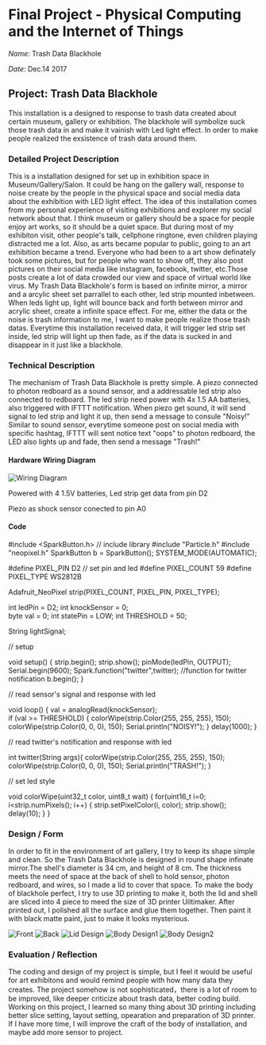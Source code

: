 # Final Project - Physical Computing and the Internet of Things

*Name:*  Trash Data Blackhole 

*Date:* Dec.14 2017

## Project:   Trash Data Blackhole

This installation is a designed to response to trash data created about certain museum, gallery or exhibition.
The blackhole will symbolize suck those trash data in and make it vainish with Led light effect.
In order to make people realized the exsistence of trash data around them.

### Detailed Project Description

  This is a installation designed for set up in exhibition space in Museum/Gallery/Salon.
  It could be hang on the gallery wall, response to noise create by the people in the physical space and social media data about the exhibition with LED light effect.
  The idea of this installation comes from my personal experience of visiting exhibitions and explorer my social network about that.
  I think museum or gallery should be a space for people enjoy art works, so it should be a quiet space. But during most of my exhibiton visit, other people's talk, cellphone ringtone, even children playing distracted me a lot. 
  Also, as arts became popular to public, going to an art exhibition became a trend. Everyone who had been to a art show definately took some pictures, but for people who want to show off, they also post pictures on their social media like instagram, facebook, twitter, etc.Those posts create a lot of data crowded our view and space of virtual world like virus.
  My Trash Data Blackhole's form is based on infinite mirror, a mirror and a arcylic sheet set parrallel to each other, led strip mounted inbetween. When leds light up, light will bounce back and forth between mirror and acrylic sheet, create a infinite space effect.
  For me, either the data or the noise is trash information to me, I want to make people realize those trash datas. Everytime this installation received data, it will trigger led strip set inside, led strip will light up then fade, as if the data is sucked in and disappear in it just like a blackhole.
  
### Technical Description

The mechanism of Trash Data Blackhole is pretty simple. A piezo connected to photon redboard as a sound sensor, and a addressable led strip also connected to redboard. The led strip need power with 4x 1.5 AA batteries, also triggered with IFTTT notification.
When piezo get sound, it will send signal to led strip and light it up, then send a message to consule "Noisy!" 
Similar to sound sensor, everytime someone post on social media with specific hashtag, IFTTT will sent notice text "oops" to photon redboard, the LED also lights up and fade, then send a message "Trash!" 

#### Hardware Wiring Diagram

![Wiring Diagram](/images/SizzlingElzing.png)

Powered with 4 1.5V batteries, Led strip get data from pin D2

Piezo as shock sensor conected to pin A0


#### Code


#include <SparkButton.h> // include library
#include "Particle.h"
#include "neopixel.h"
SparkButton b = SparkButton();
SYSTEM_MODE(AUTOMATIC);


#define PIXEL_PIN D2 // set pin and led
#define PIXEL_COUNT 59
#define PIXEL_TYPE WS2812B

Adafruit_NeoPixel strip(PIXEL_COUNT, PIXEL_PIN, PIXEL_TYPE);

int ledPin = D2;
int knockSensor = 0;               
byte val = 0;
int statePin = LOW;
int THRESHOLD = 50;

String lightSignal;

// setup 

void setup() {
  strip.begin();
  strip.show(); 
  pinMode(ledPin, OUTPUT); 
  Serial.begin(9600);
  Spark.function("twitter",twitter); //function for twitter notification
  b.begin();
}

// read sensor's signal and response with led

void loop() {
    val = analogRead(knockSensor);     
  if (val >= THRESHOLD) {
    colorWipe(strip.Color(255, 255, 255), 150); 
    colorWipe(strip.Color(0, 0, 0), 150); 
    Serial.println("NOISY!");
  }
         delay(1000);
  }

  // read twitter's notification and response with led
  
  int twitter(String args){
    colorWipe(strip.Color(255, 255, 255), 150); 
    colorWipe(strip.Color(0, 0, 0), 150); 
    Serial.println("TRASH!");
  }
      
// set led style

void colorWipe(uint32_t color, uint8_t wait) {
  for(uint16_t i=0; i<strip.numPixels(); i++) {
      strip.setPixelColor(i, color);
      strip.show();
      delay(10);
  }
}


### Design / Form

In order to fit in the environment of art gallery, I try to keep its shape simple and clean. So the Trash Data Blackhole is designed in round shape infinate mirror.The shell's diameter is 34 cm, and height of 8 cm. The thickness meets the need of space at the back of shell to hold sensor, photon redboard, and wires, so I made a lid to cover that space.
To make the body of blackhole perfect, I try to use 3D printing to make it, both the lid and shell are sliced into 4 piece to meed the size of 3D printer Uiltimaker. After printed out, I polished all the surface and glue them together. Then paint it with black matte paint, just to make it looks mysterious.

![Front](/images/front.jpg)
![Back](/images/back.jpg)
![Lid Design](/images/lid.JPG)
![Body Design1](/images/body1.JPG)
![Body Design2](/images/body2.JPG)

### Evaluation / Reflection

The coding and design of my project is simple, but I feel it would be useful for art exhibitons and would remind people with how many data they creates. The project somehow is not sophisticated，there is a lot of room to be improved, like deeper criticize about trash data, better coding build. 
Working on this project, I learned so many thing about 3D printing including better slice setting, layout setting, opearation and preparation of 3D printer. 
If I have more time, I will improve the craft of the body of installation, and maybe add more sensor to project.

